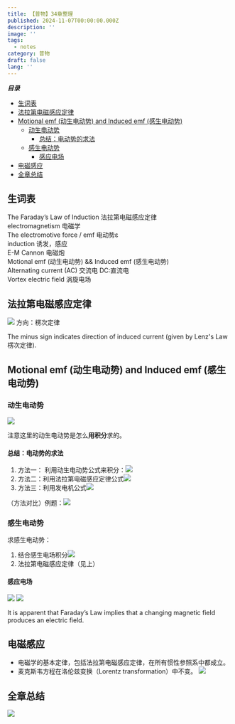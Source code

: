 ```yaml
---
title: 【普物】34章整理
published: 2024-11-07T00:00:00.000Z
description: ''
image: ''
tags:
  - notes
category: 普物
draft: false
lang: ''
---
```

***目录***

<!-- toc -->

- [生词表](#%E7%94%9F%E8%AF%8D%E8%A1%A8)
- [法拉第电磁感应定律](#%E6%B3%95%E6%8B%89%E7%AC%AC%E7%94%B5%E7%A3%81%E6%84%9F%E5%BA%94%E5%AE%9A%E5%BE%8B)
- [Motional emf (动生电动势) and Induced emf (感生电动势)](#motional-emf-%E5%8A%A8%E7%94%9F%E7%94%B5%E5%8A%A8%E5%8A%BF-and-induced-emf-%E6%84%9F%E7%94%9F%E7%94%B5%E5%8A%A8%E5%8A%BF)
  * [动生电动势](#%E5%8A%A8%E7%94%9F%E7%94%B5%E5%8A%A8%E5%8A%BF)
    + [总结：电动势的求法](#%E6%80%BB%E7%BB%93%E7%94%B5%E5%8A%A8%E5%8A%BF%E7%9A%84%E6%B1%82%E6%B3%95)
  * [感生电动势](#%E6%84%9F%E7%94%9F%E7%94%B5%E5%8A%A8%E5%8A%BF)
    + [感应电场](#%E6%84%9F%E5%BA%94%E7%94%B5%E5%9C%BA)
- [电磁感应](#%E7%94%B5%E7%A3%81%E6%84%9F%E5%BA%94)
- [全章总结](#%E5%85%A8%E7%AB%A0%E6%80%BB%E7%BB%93)

<!-- tocstop -->

## 生词表
The Faraday’s Law of Induction  法拉第电磁感应定律  
electromagnetism 电磁学  
The electromotive force / emf 电动势ε  
induction 诱发，感应  
E-M Cannon 电磁炮  
Motional emf (动生电动势) && Induced emf (感生电动势)   
Alternating current (AC) 交流电  DC:直流电  
Vortex electric field 涡旋电场
## 法拉第电磁感应定律
![](/media/17294768970224/17309609433682.png)
方向：楞次定律

The minus sign indicates direction of induced current (given by Lenz's Law 楞次定律).

## Motional emf (动生电动势) and Induced emf (感生电动势) 
### 动生电动势
![](/media/17294768970224/17309622045998.png)

注意这里的动生电动势是怎么**用积分**求的。

 #### 总结：电动势的求法
 1. 方法一： 利用动生电动势公式来积分：![](/media/17294768970224/17309627258844.png)
 2. 方法二：利用法拉第电磁感应定律公式![](/media/17294768970224/17309609433682.png)
 3. 方法三：利用发电机公式![](/media/17294768970224/17309630320713.png)


（方法对比）例题：![](/media/17294768970224/17309629310250.png)

### 感生电动势
求感生电动势：
1. 结合感生电场积分![](/media/17294768970224/17309634473339.png)
2. 法拉第电磁感应定律（见上）

#### 感应电场
![](/media/17294768970224/17309646703459.png)
![](/media/17294768970224/17309646801085.png)

It is apparent that Faraday’s Law implies that a changing magnetic field produces an electric field.

## 电磁感应
* 电磁学的基本定律，包括法拉第电磁感应定律，在所有惯性参照系中都成立。
* 麦克斯韦方程在洛伦兹变换（Lorentz transformation）中不变。
![](/media/17294768970224/17309677860076.png)

## 全章总结
![](/media/17294768970224/17309679407256.png)




